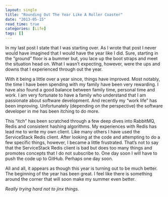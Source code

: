 ```yaml
---
layout: single
title: "Rounding Out The Year Like A Roller Coaster"
date: "2013-05-15"
read_time: true
categories: [Life]
tags: []
---
```


In my last post I state that I was starting over. As I wrote that post I never would have imagined that I would have the year like I did. 
Sure, starting in the “ground” floor is a bummer but, you lace up the boot straps and meet the situation head on. 
What I wasn’t expecting, however, were the ups and downs that I experienced through out the year.

With it being a little over a year since, things have improved. Most notably, the time I have been spending with my family have been very rewarding. 
I have also found a good balance between family time, personal time and work. I am very fortunate to have a family who understand that I am passionate 
about software development. And recently my “work life” has been improving. Unfortunately (depending on the perspective) the software developer in me 
has been itching to do more.

This “itch” has been scratched through a few deep dives into RabbitMQ, Redis and consistent hashing algorithms. 
My experiences with Redis has lead me to write my own client. Like many others I have used the ServiceStack Redis client. 
After looking at the code and attempting to do a few specific things, however, I became a little frustrated. 
That’s not to say that the ServiceStack Redis client is bad but does too many things and promotes concepts that I do not subscribe to. 
One day soon I will have to push the code up to GitHub. Perhaps one day soon.

All and all, it appears as though this year is turning out to be much better. The beginning of the year has been great. 
I feel like there is something around the corner that will soon make my summer even better.

_Really trying hard not to jinx things._
